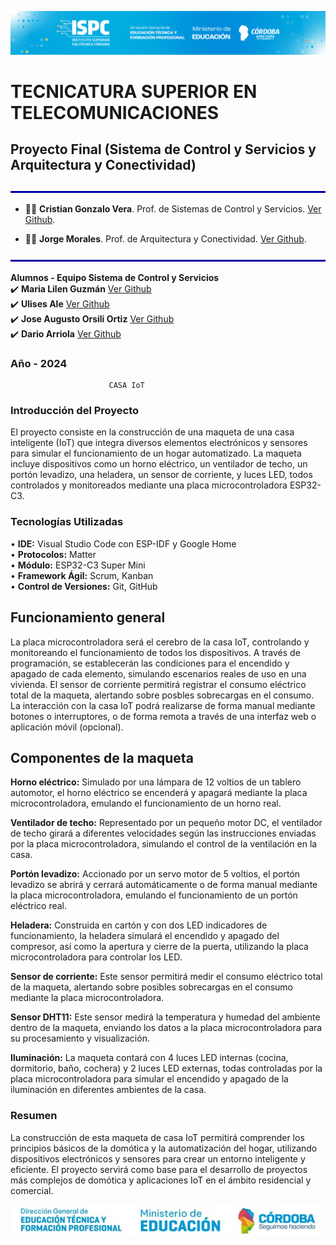 ![sistema](/.assets/Curso%20ISPC.png)

# TECNICATURA SUPERIOR EN TELECOMUNICACIONES

## Proyecto Final (Sistema de Control y Servicios y Arquitectura y Conectividad)

![line](/.assets/line.png)
- 👨‍🏫 **Cristian Gonzalo Vera**. Prof. de Sistemas de Control y Servicios. [Ver Github](https://github.com/Gona79).

- 👨‍🏫 **Jorge Morales**. Prof. de Arquitectura y Conectividad. [Ver Github](https://github.com/JorEl057).

![line](/.assets/line.png)

**Alumnos - Equipo Sistema de Control y Servicios**  
✔️ **Maria Lilen Guzmán**  [Ver Github](https://github.com/lilenguzman01)  
✔️ **Ulises Ale**  [Ver Github](https://github.com/ulisesaale)  
✔️ **Jose Augusto Orsili Ortiz**  [Ver Github](https://github.com/joseorsili)  
✔️ **Dario Arriola**  [Ver Github](https://github.com/dr-arriola)  


### Año - **2024**



                          CASA IoT  
### Introducción del Proyecto  
El proyecto consiste en la construcción de una maqueta de una casa inteligente (IoT) que integra diversos elementos electrónicos y sensores para simular el funcionamiento de un hogar automatizado. La maqueta incluye dispositivos como un horno eléctrico, un ventilador de techo, un portón levadizo, una heladera, un sensor de corriente, y luces LED, todos controlados y monitoreados mediante una placa microcontroladora ESP32-C3.

### **Tecnologías Utilizadas**  
• **IDE:** Visual Studio Code con ESP-IDF y Google Home  
• **Protocolos:** Matter  
• **Módulo:** ESP32-C3 Super Mini  
• **Framework Ágil:** Scrum, Kanban  
• **Control de Versiones:** Git, GitHub  

## Funcionamiento general  

La placa microcontroladora será el cerebro de la casa IoT, controlando y monitoreando el funcionamiento de todos los dispositivos. A través de programación, se establecerán las condiciones para el encendido y apagado de cada elemento, simulando escenarios reales de uso en una vivienda. El sensor de corriente permitirá registrar el consumo eléctrico total de la maqueta, alertando sobre posbles sobrecargas en el consumo. La interacción con la casa IoT podrá realizarse de forma manual mediante botones o interruptores, o de forma remota a través de una interfaz web o aplicación móvil (opcional).  

## Componentes de la maqueta  
**Horno eléctrico:** Simulado por una lámpara de 12 voltios de un tablero automotor, el horno eléctrico se encenderá y apagará mediante la placa microcontroladora, emulando el funcionamiento de un horno real.

**Ventilador de techo:** Representado por un pequeño motor DC, el ventilador de techo girará a diferentes velocidades según las instrucciones enviadas por la placa microcontroladora, simulando el control de la ventilación en la casa.

**Portón levadizo:** Accionado por un servo motor de 5 voltios, el portón levadizo se abrirá y cerrará automáticamente o de forma manual mediante la placa microcontroladora, emulando el funcionamiento de un portón eléctrico real.

**Heladera:** Construida en cartón y con dos LED indicadores de funcionamiento, la heladera simulará el encendido y apagado del compresor, así como la apertura y cierre de la puerta, utilizando la placa microcontroladora para controlar los LED.

**Sensor de corriente:** Este sensor permitirá medir el consumo eléctrico total de la maqueta, alertando sobre posibles sobrecargas en el consumo mediante la placa microcontroladora.

**Sensor DHT11:** Este sensor medirá la temperatura y humedad del ambiente dentro de la maqueta, enviando los datos a la placa microcontroladora para su procesamiento y visualización.

**Iluminación:** La maqueta contará con 4 luces LED internas (cocina, dormitorio, baño, cochera) y 2 luces LED externas, todas controladas por la placa microcontroladora para simular el encendido y apagado de la iluminación en diferentes ambientes de la casa.

### Resumen  

La construcción de esta maqueta de casa IoT permitirá comprender los principios básicos de la domótica y la automatización del hogar, utilizando dispositivos electrónicos y sensores para crear un entorno inteligente y eficiente. El proyecto servirá como base para el desarrollo de proyectos más complejos de domótica y aplicaciones IoT en el ámbito residencial y comercial.

![final](/.assets/cordoba.jpg)